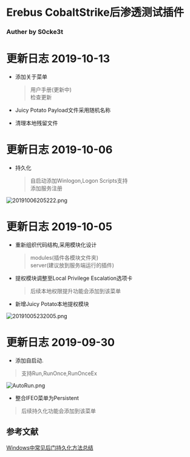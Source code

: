 # Erebus CobaltStrike后渗透测试插件
### Auther by S0cke3t


# 更新日志 2019-10-13
* 添加关于菜单
  >用户手册(更新中)  
  检查更新

* Juicy Potato  Payload文件采用随机名称

* 清理本地残留文件

# 更新日志 2019-10-06
* 持久化
  >自启动添加Winlogon,Logon Scripts支持  
  添加服务注册

![20191006205222.png](https://i.loli.net/2019/10/06/QfS4qXragDejNTl.png)
# 更新日志 2019-10-05
* 重新组织代码结构,采用模块化设计
  >modules(插件各模块文件夹)  
  server(建议放到服务端运行的插件)

* 提权模块调整至Local Privilege Escalation选项卡
  >后续本地权限提升功能会添加到该菜单

* 新增Juicy Potato本地提权模块

![20191005232005.png](https://i.loli.net/2019/10/05/HNiacQ3RfAO1XWy.png)

# 更新日志 2019-09-30
* 添加自启动.
>支持Run,RunOnce,RunOnceEx

![AutoRun.png](https://i.loli.net/2019/09/30/db3f67MK8etyu9k.png)
* 整合IFEO菜单为Persistent
>后续持久化功能会添加到该菜单

## 参考文献
[Windows中常见后门持久化方法总结](http://1t.click/a4rQ)